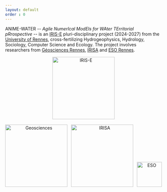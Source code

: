 ```yaml
---
layout: default
order : 0
---
```


ANIME-WATER -- _Agile NumerIcal ModEls for WAter TErritorial pRrospective_ -- is an [IRIS-E](https://iris-e.univ-rennes.fr/) pluri-disciplinary project (2024-2027) from the [University of Rennes](https://univ-rennes.fr/), cross-fertilizing Hydrogeophysics, Hydrology, Sociology, Computer Science and Ecology. The project involves researchers from [Géosciences Rennes](https://geosciences.univ-rennes.fr/), [IRISA](https://www.irisa.fr/) and [ESO Rennes](https://www.univ-rennes2.fr/structure/eso-rennes).

<center>
<img src="{{ site.baseurl }}/img/irise.png" alt="IRIS-E" style="width: 200px;"/><br/><br/>
<img src="{{ site.baseurl }}/img/geosciences.png" alt="Geosciences" style="width: 200px;"/> &nbsp;
<img src="{{ site.baseurl }}/img/irisa.png" alt="IRISA" style="width: 200px;"/> &nbsp;
<img src="{{ site.baseurl }}/img/eso.jpeg" alt="ESO" style="width: 80px;"/>
</center>
